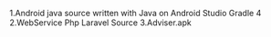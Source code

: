 1.Android java source written with Java on Android Studio Gradle 4
2.WebService Php Laravel Source 
3.Adviser.apk 

